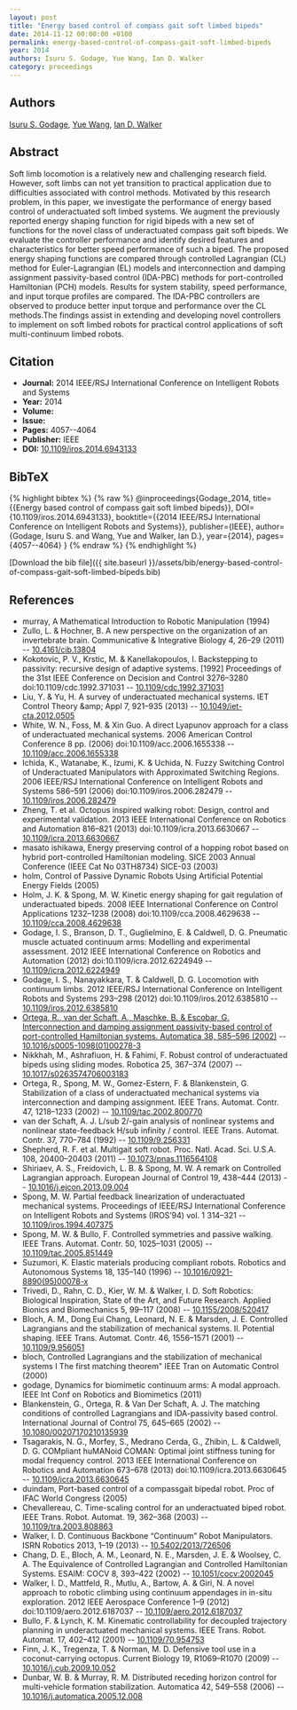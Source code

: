 ```yaml
---
layout: post
title: "Energy based control of compass gait soft limbed bipeds"
date: 2014-11-12 00:00:00 +0100
permalink: energy-based-control-of-compass-gait-soft-limbed-bipeds
year: 2014
authors: Isuru S. Godage, Yue Wang, Ian D. Walker
category: proceedings
---
```

 
## Authors
[Isuru S. Godage](authors/isuru-s-godage), [Yue Wang](authors/yue-wang), [Ian D. Walker](authors/ian-d-walker)
 
## Abstract
Soft limb locomotion is a relatively new and challenging research field. However, soft limbs can not yet transition to practical application due to difficulties associated with control methods. Motivated by this research problem, in this paper, we investigate the performance of energy based control of underactuated soft limbed systems. We augment the previously reported energy shaping function for rigid bipeds with a new set of functions for the novel class of underactuated compass gait soft bipeds. We evaluate the controller performance and identify desired features and characteristics for better speed performance of such a biped. The proposed energy shaping functions are compared through controlled Lagrangian (CL) method for Euler-Lagrangian (EL) models and interconnection and damping assignment passivity-based control (IDA-PBC) methods for port-controlled Hamiltonian (PCH) models. Results for system stability, speed performance, and input torque profiles are compared. The IDA-PBC controllers are observed to produce better input torque and performance over the CL methods.The findings assist in extending and developing novel controllers to implement on soft limbed robots for practical control applications of soft multi-continuum limbed robots.
 
## Citation
- **Journal:** 2014 IEEE/RSJ International Conference on Intelligent Robots and Systems
- **Year:** 2014
- **Volume:** 
- **Issue:** 
- **Pages:** 4057--4064
- **Publisher:** IEEE
- **DOI:** [10.1109/iros.2014.6943133](https://doi.org/10.1109/iros.2014.6943133)
 
## BibTeX
{% highlight bibtex %}
{% raw %}
@inproceedings{Godage_2014,
  title={{Energy based control of compass gait soft limbed bipeds}},
  DOI={10.1109/iros.2014.6943133},
  booktitle={{2014 IEEE/RSJ International Conference on Intelligent Robots and Systems}},
  publisher={IEEE},
  author={Godage, Isuru S. and Wang, Yue and Walker, Ian D.},
  year={2014},
  pages={4057--4064}
}
{% endraw %}
{% endhighlight %}
 
[Download the bib file]({{ site.baseurl }}/assets/bib/energy-based-control-of-compass-gait-soft-limbed-bipeds.bib)
 
## References
- murray, A Mathematical Introduction to Robotic Manipulation (1994)
- Zullo, L. & Hochner, B. A new perspective on the organization of an invertebrate brain. Communicative &amp; Integrative Biology 4, 26–29 (2011) -- [10.4161/cib.13804](https://doi.org/10.4161/cib.13804)
- Kokotovic, P. V., Krstic, M. & Kanellakopoulos, I. Backstepping to passivity: recursive design of adaptive systems. [1992] Proceedings of the 31st IEEE Conference on Decision and Control 3276–3280 doi:10.1109/cdc.1992.371031 -- [10.1109/cdc.1992.371031](https://doi.org/10.1109/cdc.1992.371031)
- Liu, Y. & Yu, H. A survey of underactuated mechanical systems. IET Control Theory &amp;amp; Appl 7, 921–935 (2013) -- [10.1049/iet-cta.2012.0505](https://doi.org/10.1049/iet-cta.2012.0505)
- White, W. N., Foss, M. & Xin Guo. A direct Lyapunov approach for a class of underactuated mechanical systems. 2006 American Control Conference 8 pp. (2006) doi:10.1109/acc.2006.1655338 -- [10.1109/acc.2006.1655338](https://doi.org/10.1109/acc.2006.1655338)
- Ichida, K., Watanabe, K., Izumi, K. & Uchida, N. Fuzzy Switching Control of Underactuated Manipulators with Approximated Switching Regions. 2006 IEEE/RSJ International Conference on Intelligent Robots and Systems 586–591 (2006) doi:10.1109/iros.2006.282479 -- [10.1109/iros.2006.282479](https://doi.org/10.1109/iros.2006.282479)
- Zheng, T. et al. Octopus inspired walking robot: Design, control and experimental validation. 2013 IEEE International Conference on Robotics and Automation 816–821 (2013) doi:10.1109/icra.2013.6630667 -- [10.1109/icra.2013.6630667](https://doi.org/10.1109/icra.2013.6630667)
- masato ishikawa, Energy preserving control of a hopping robot based on hybrid port-controlled Hamiltonian modeling. SICE 2003 Annual Conference (IEEE Cat No 03TH8734) SICE-03 (2003)
- holm, Control of Passive Dynamic Robots Using Artificial Potential Energy Fields (2005)
- Holm, J. K. & Spong, M. W. Kinetic energy shaping for gait regulation of underactuated bipeds. 2008 IEEE International Conference on Control Applications 1232–1238 (2008) doi:10.1109/cca.2008.4629638 -- [10.1109/cca.2008.4629638](https://doi.org/10.1109/cca.2008.4629638)
- Godage, I. S., Branson, D. T., Guglielmino, E. & Caldwell, D. G. Pneumatic muscle actuated continuum arms: Modelling and experimental assessment. 2012 IEEE International Conference on Robotics and Automation (2012) doi:10.1109/icra.2012.6224949 -- [10.1109/icra.2012.6224949](https://doi.org/10.1109/icra.2012.6224949)
- Godage, I. S., Nanayakkara, T. & Caldwell, D. G. Locomotion with continuum limbs. 2012 IEEE/RSJ International Conference on Intelligent Robots and Systems 293–298 (2012) doi:10.1109/iros.2012.6385810 -- [10.1109/iros.2012.6385810](https://doi.org/10.1109/iros.2012.6385810)
- [Ortega, R., van der Schaft, A., Maschke, B. & Escobar, G. Interconnection and damping assignment passivity-based control of port-controlled Hamiltonian systems. Automatica 38, 585–596 (2002)](interconnection-and-damping-assignment-passivity-based-control-of-port-controlled-hamiltonian-systems) -- [10.1016/s0005-1098(01)00278-3](https://doi.org/10.1016/s0005-1098(01)00278-3)
- Nikkhah, M., Ashrafiuon, H. & Fahimi, F. Robust control of underactuated bipeds using sliding modes. Robotica 25, 367–374 (2007) -- [10.1017/s0263574706003183](https://doi.org/10.1017/s0263574706003183)
- Ortega, R., Spong, M. W., Gomez-Estern, F. & Blankenstein, G. Stabilization of a class of underactuated mechanical systems via interconnection and damping assignment. IEEE Trans. Automat. Contr. 47, 1218–1233 (2002) -- [10.1109/tac.2002.800770](https://doi.org/10.1109/tac.2002.800770)
- van der Schaft, A. J. L/sub 2/-gain analysis of nonlinear systems and nonlinear state-feedback H/sub infinity / control. IEEE Trans. Automat. Contr. 37, 770–784 (1992) -- [10.1109/9.256331](https://doi.org/10.1109/9.256331)
- Shepherd, R. F. et al. Multigait soft robot. Proc. Natl. Acad. Sci. U.S.A. 108, 20400–20403 (2011) -- [10.1073/pnas.1116564108](https://doi.org/10.1073/pnas.1116564108)
- Shiriaev, A. S., Freidovich, L. B. & Spong, M. W. A remark on Controlled Lagrangian approach. European Journal of Control 19, 438–444 (2013) -- [10.1016/j.ejcon.2013.09.004](https://doi.org/10.1016/j.ejcon.2013.09.004)
- Spong, M. W. Partial feedback linearization of underactuated mechanical systems. Proceedings of IEEE/RSJ International Conference on Intelligent Robots and Systems (IROS’94) vol. 1 314–321 -- [10.1109/iros.1994.407375](https://doi.org/10.1109/iros.1994.407375)
- Spong, M. W. & Bullo, F. Controlled symmetries and passive walking. IEEE Trans. Automat. Contr. 50, 1025–1031 (2005) -- [10.1109/tac.2005.851449](https://doi.org/10.1109/tac.2005.851449)
- Suzumori, K. Elastic materials producing compliant robots. Robotics and Autonomous Systems 18, 135–140 (1996) -- [10.1016/0921-8890(95)00078-x](https://doi.org/10.1016/0921-8890(95)00078-x)
- Trivedi, D., Rahn, C. D., Kier, W. M. & Walker, I. D. Soft Robotics: Biological Inspiration, State of the Art, and Future Research. Applied Bionics and Biomechanics 5, 99–117 (2008) -- [10.1155/2008/520417](https://doi.org/10.1155/2008/520417)
- Bloch, A. M., Dong Eui Chang, Leonard, N. E. & Marsden, J. E. Controlled Lagrangians and the stabilization of mechanical systems. II. Potential shaping. IEEE Trans. Automat. Contr. 46, 1556–1571 (2001) -- [10.1109/9.956051](https://doi.org/10.1109/9.956051)
- bloch, Controlled Lagrangians and the stabilization of mechanical systems I The first matching theorem" IEEE Tran on Automatic Control (2000)
- godage, Dynamics for biomimetic continuum arms: A modal approach. IEEE Int Conf on Robotics and Biomimetics (2011)
- Blankenstein, G., Ortega, R. & Van Der Schaft, A. J. The matching conditions of controlled Lagrangians and IDA-passivity based control. International Journal of Control 75, 645–665 (2002) -- [10.1080/00207170210135939](https://doi.org/10.1080/00207170210135939)
- Tsagarakis, N. G., Morfey, S., Medrano Cerda, G., Zhibin, L. & Caldwell, D. G. COMpliant huMANoid COMAN: Optimal joint stiffness tuning for modal frequency control. 2013 IEEE International Conference on Robotics and Automation 673–678 (2013) doi:10.1109/icra.2013.6630645 -- [10.1109/icra.2013.6630645](https://doi.org/10.1109/icra.2013.6630645)
- duindam, Port-based control of a compassgait bipedal robot. Proc of IFAC World Congress (2005)
- Chevallereau, C. Time-scaling control for an underactuated biped robot. IEEE Trans. Robot. Automat. 19, 362–368 (2003) -- [10.1109/tra.2003.808863](https://doi.org/10.1109/tra.2003.808863)
- Walker, I. D. Continuous Backbone “Continuum” Robot Manipulators. ISRN Robotics 2013, 1–19 (2013) -- [10.5402/2013/726506](https://doi.org/10.5402/2013/726506)
- Chang, D. E., Bloch, A. M., Leonard, N. E., Marsden, J. E. & Woolsey, C. A. The Equivalence of Controlled Lagrangian and Controlled Hamiltonian Systems. ESAIM: COCV 8, 393–422 (2002) -- [10.1051/cocv:2002045](https://doi.org/10.1051/cocv:2002045)
- Walker, I. D., Mattfeld, R., Mutlu, A., Bartow, A. & Giri, N. A novel approach to robotic climbing using continuum appendages in in-situ exploration. 2012 IEEE Aerospace Conference 1–9 (2012) doi:10.1109/aero.2012.6187037 -- [10.1109/aero.2012.6187037](https://doi.org/10.1109/aero.2012.6187037)
- Bullo, F. & Lynch, K. M. Kinematic controllability for decoupled trajectory planning in underactuated mechanical systems. IEEE Trans. Robot. Automat. 17, 402–412 (2001) -- [10.1109/70.954753](https://doi.org/10.1109/70.954753)
- Finn, J. K., Tregenza, T. & Norman, M. D. Defensive tool use in a coconut-carrying octopus. Current Biology 19, R1069–R1070 (2009) -- [10.1016/j.cub.2009.10.052](https://doi.org/10.1016/j.cub.2009.10.052)
- Dunbar, W. B. & Murray, R. M. Distributed receding horizon control for multi-vehicle formation stabilization. Automatica 42, 549–558 (2006) -- [10.1016/j.automatica.2005.12.008](https://doi.org/10.1016/j.automatica.2005.12.008)

